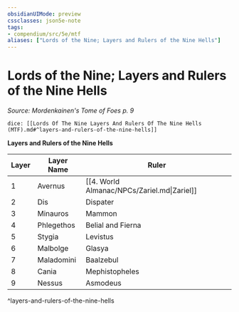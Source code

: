```yaml
---
obsidianUIMode: preview
cssclasses: json5e-note
tags:
- compendium/src/5e/mtf
aliases: ["Lords of the Nine; Layers and Rulers of the Nine Hells"]
---
```

# Lords of the Nine; Layers and Rulers of the Nine Hells
*Source: Mordenkainen's Tome of Foes p. 9* 

`dice: [[Lords Of The Nine Layers And Rulers Of The Nine Hells (MTF).md#^layers-and-rulers-of-the-nine-hells]]`

**Layers and Rulers of the Nine Hells**

| Layer | Layer Name | Ruler |
|-------|------------|-------|
| 1 | Avernus | [[4. World Almanac/NPCs/Zariel.md\|Zariel]] |
| 2 | Dis | Dispater |
| 3 | Minauros | Mammon |
| 4 | Phlegethos | Belial and Fierna |
| 5 | Stygia | Levistus |
| 6 | Malbolge | Glasya |
| 7 | Maladomini | Baalzebul |
| 8 | Cania | Mephistopheles |
| 9 | Nessus | Asmodeus |
^layers-and-rulers-of-the-nine-hells